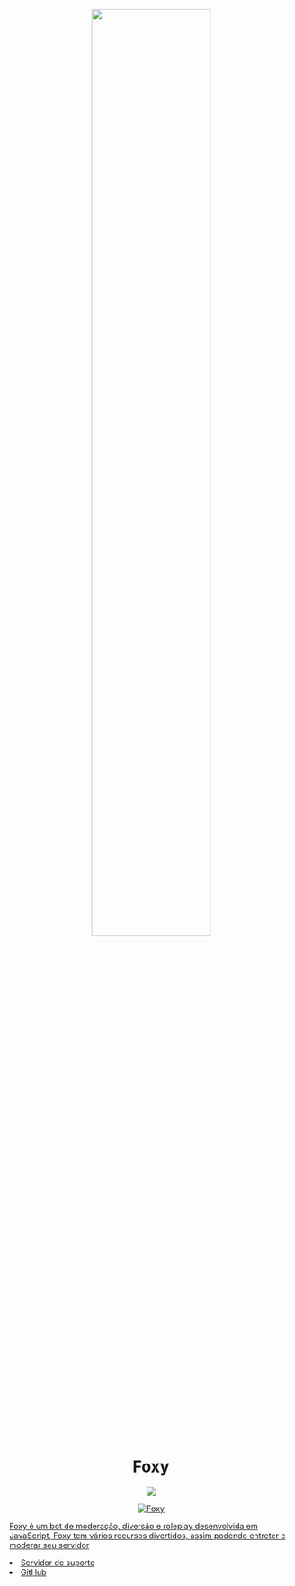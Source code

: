 
<p align="center">
<img width="65%" src="https://cdn.discordapp.com/avatars/762395332863852555/236faa60621cccc3b02aafae5709a053.png?size=1024">
<br>

<h1 align="center">Foxy</h1>


<p align="center">
<a href="https://github.com/WinG4mer/FoxyBot/blob/master/LICENSE"><img src="https://img.shields.io/badge/license-AGPL%20v3-lightgray.svg"></a>
</p>
<p align="center">
<a href="https://top.gg/bot/737044809650274325">
    <img src="https://top.gg/api/widget/737044809650274325.svg" alt="Foxy" />
</a>
</p>
<p>
    <a href="https://github.com/WinG4mer/FoxyBot">
</p>

<html lang="pt-BR">

<body>

Foxy é um bot de moderação, diversão e roleplay desenvolvida em JavaScript, Foxy tem vários recursos divertidos, assim podendo entreter e moderar seu servidor
                <li>
                    <a href="https://discord.gg/54eBJcv">Servidor de suporte</a>
                </li>
                                <li>
                    <a href="https://github.com/WinG4mer">GitHub</a>
                </li>
                
</body>
</html>
